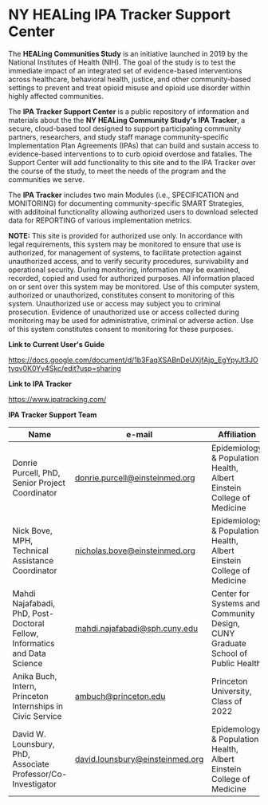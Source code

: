 # NY HEALing IPA Tracker Support Center

The <b>HEALing Communities Study</b> is an initiative launched in 2019 by the National Institutes of Health (NIH). The goal of the study is to test the immediate impact of an integrated set of evidence-based interventions across healthcare, behavioral health, justice, and other community-based settings to prevent and treat opioid misuse and opioid use disorder within highly affected communities.

The <b>IPA Tracker Support Center</b> is a public repository of information and materials about the the <b>NY HEALing Community Study's IPA Tracker</b>, a secure, cloud-based tool designed to support participating community partners, researchers, and study staff manage community-specific Implementation Plan Agreements (IPAs) that can build and sustain access to evidence-based interventions to to curb opioid overdose and fatalies. The Support Center will add functionality to this site and to the IPA Tracker over the course of the study, to meet the needs of the program and the communities we serve.

The <b>IPA Tracker</b> includes two main Modules (i.e., SPECIFICATION and MONITORING) for documenting community-specific SMART Strategies, with additoinal functionality allowing authorized users to download selected data for REPORTING of various implementation metrics. 

<b>NOTE:</b> This site is provided for authorized use only. In accordance with legal requirements, this system may be monitored to ensure that use is authorized, for management of systems, to facilitate protection against unauthorized access, and to verify security procedures, survivability and operational security. During monitoring, information may be examined, recorded, copied and used for authorized purposes. All information placed on or sent over this system may be monitored. Use of this computer system, authorized or unauthorized, constitutes consent to monitoring of this system. Unauthorized use or access may subject you to criminal prosecution. Evidence of unauthorized use or access collected during monitoring may be used for administrative, criminal or adverse action. Use of this system constitutes consent to monitoring for these purposes.


<b>Link to Current User's Guide</b>

https://docs.google.com/document/d/1b3FaqXSABnDeUXjfAjp_EgYpyJt3JOtyqv0K0Yy4Skc/edit?usp=sharing


<b>Link to IPA Tracker</b>

https://www.ipatracking.com/

<b>IPA Tracker Support Team</b>

| **Name** | **e-mail** | **Affiliation**
| --- | --- | --- |
| Donrie Purcell, PhD, Senior Project Coordinator | donrie.purcell@einsteinmed.org | Epidemiology & Population Health, Albert Einstein College of Medicine |
| Nick Bove, MPH, Technical Assistance Coordinator | nicholas.bove@einsteinmed.org | Epidemiology & Population Health, Albert Einstein College of Medicine |
| Mahdi Najafabadi, PhD, Post-Doctoral Fellow, Informatics and Data Science  | mahdi.najafabadi@sph.cuny.edu  | Center for Systems and Community Design, CUNY Graduate School of Public Health |
| Anika Buch, Intern, Princeton Internships in Civic Service | ambuch@princeton.edu | Princeton University, Class of 2022 |
| David W. Lounsbury, PhD, Associate Professor/Co-Investigator | david.lounsbury@einsteinmed.org | Epidemology & Population Health, Albert Einstein College of Medicine |
    
